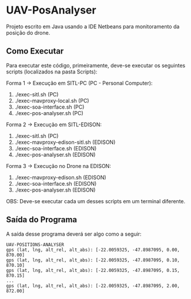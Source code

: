 # UAV-PosAnalyser

Projeto escrito em Java usando a IDE Netbeans para monitoramento da posição do drone.

## Como Executar

Para executar este código, primeiramente, deve-se executar os seguintes scripts (localizados na pasta Scripts):

Forma 1 -> Execução em SITL-PC (PC - Personal Computer):

1. ./exec-sitl.sh                  (PC)
2. ./exec-mavproxy-local.sh        (PC)
3. ./exec-soa-interface.sh         (PC)
4. ./exec-pos-analyser.sh          (PC)

Forma 2 -> Execução em SITL-EDISON:

1. ./exec-sitl.sh                  (PC)
2. ./exec-mavproxy-edison-sitl.sh  (EDISON)
3. ./exec-soa-interface.sh         (EDISON)
4. ./exec-pos-analyser.sh          (EDISON)

Forma 3 -> Execução no Drone na EDISON:

1. ./exec-mavproxy-edison.sh       (EDISON)
2. ./exec-soa-interface.sh         (EDISON)
3. ./exec-pos-analyser.sh          (EDISON)

OBS: Deve-se executar cada um desses scripts em um terminal diferente.

## Saída do Programa

A saída desse programa deverá ser algo como a seguir:

```
UAV-POSITIONS-ANALYSER
gps (lat, lng, alt_rel, alt_abs): [-22.0059325, -47.8987095, 0.00, 870.00]
gps (lat, lng, alt_rel, alt_abs): [-22.0059325, -47.8987095, 0.10, 870.10]
gps (lat, lng, alt_rel, alt_abs): [-22.0059325, -47.8987095, 0.15, 870.15]
...
gps (lat, lng, alt_rel, alt_abs): [-22.0059325, -47.8987095, 2.00, 872.00]
```
